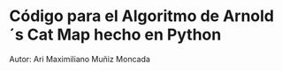 # Código para el Algoritmo de Arnold´s Cat Map hecho en Python
Autor: Ari Maximiliano Muñiz Moncada

